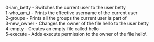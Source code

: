 0-iam_betty		-  Switches the current user to the user betty\
1-who_am_i		-  Prints the effective username of the current user\
2-groups		-  Prints all the groups the current user is part of\
3-new_owner		-  Changes the owner of the file hello to the user betty\
4-empty			-  Creates an empty file called hello\
5-execute		-  Adds execute permission to the owner of the file hello\
